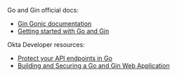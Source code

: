 Go and Gin official docs:

* [Gin Gonic documentation](https://gin-gonic.com/docs/)
* [Getting started with Go and Gin](https://go.dev/doc/tutorial/web-service-gin)

Okta Developer resources:

* [Protect your API endpoints in Go](https://developer.okta.com/docs/guides/protect-your-api/go/main/)
* [Building and Securing a Go and Gin Web Application](https://developer.okta.com/blog/2021/02/17/building-and-securing-a-go-and-gin-web-application)